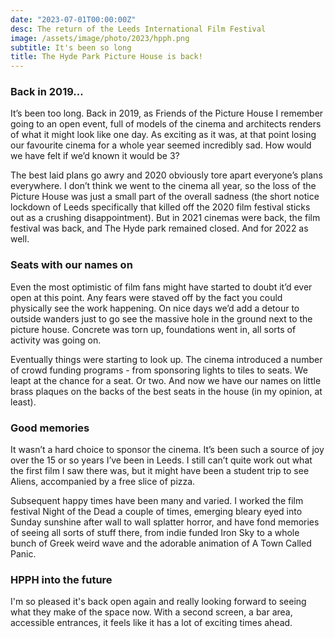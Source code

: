 ```yaml
---
date: "2023-07-01T00:00:00Z"
desc: The return of the Leeds International Film Festival
image: /assets/image/photo/2023/hpph.png
subtitle: It's been so long
title: The Hyde Park Picture House is back!
---
```

 

### Back in 2019...
It’s been too long. Back in 2019, as Friends of the Picture House I remember going to an open event, full of models of the cinema and architects renders of what it might look like one day. As exciting as it was, at that point losing our favourite cinema for a whole year seemed incredibly sad. How would we have felt if we’d known it would be 3?

The best laid plans go awry and 2020 obviously tore apart everyone’s plans everywhere. I don’t think we went to the cinema all year, so the loss of the Picture House was just a small part of the overall sadness (the short notice lockdown of Leeds specifically that killed off the 2020 film festival sticks out as a crushing disappointment). But in 2021 cinemas were back, the film festival was back, and The Hyde park remained closed. And for 2022 as well. 

### Seats with our names on
Even the most optimistic of film fans might have started to doubt it’d ever open at this point. Any fears were staved off by the fact you could physically see the work happening. On nice days we’d add a detour to outside wanders just to go see the massive hole in the ground next to the picture house. Concrete was torn up, foundations went in, all sorts of activity was going on. 

Eventually things were starting to look up. The cinema introduced a number of crowd funding programs - from sponsoring lights to tiles to seats. We leapt at the chance for a seat. Or two. And now we have our names on little brass plaques on the backs of the best seats in the house (in my opinion, at least).

### Good memories
It wasn’t a hard choice to sponsor the cinema. It’s been such a source of joy over the 15 or so years I’ve been in Leeds. I still can’t quite work out what the first film I saw there was, but it might have been a student trip to see Aliens, accompanied by a free slice of pizza. 

Subsequent happy times have been many and varied. I worked the film festival Night of the Dead a couple of times, emerging bleary eyed into Sunday sunshine after wall to wall splatter horror, and have fond memories of seeing all sorts of stuff there, from indie funded Iron Sky to a whole bunch of Greek weird wave and the adorable animation of A Town Called Panic. 

### HPPH into the future
I'm so pleased it's back open again and really looking forward to seeing what they make of the space now. With a second screen, a bar area, accessible entrances, it feels like it has a lot of exciting times ahead. 
